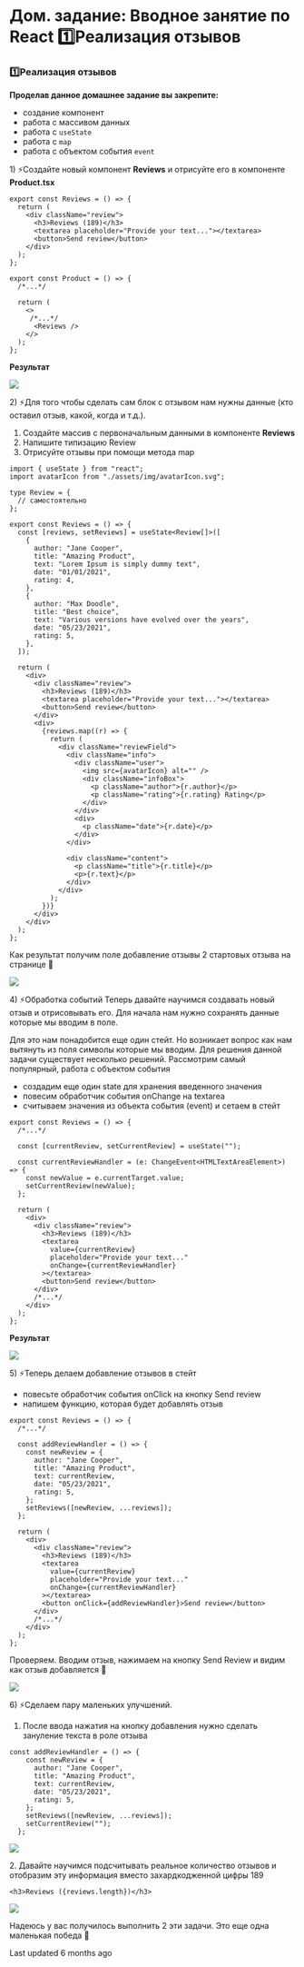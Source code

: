 # Дом. задание: Вводное занятие по React 1️⃣Реализация отзывов

### 1️⃣Реализация отзывов

**Проделав данное домашнее задание вы закрепите:**

* создание компонент
* работа с массивом данных
* работа с `useState`
* работа с `map`
* работа с объектом события `event`

1\) ⚡Создайте новый компонент **Reviews** и отрисуйте его в компоненте **Product.tsx**

```
export const Reviews = () => {
  return (
    <div className="review">
      <h3>Reviews (189)</h3>
      <textarea placeholder="Provide your text..."></textarea>
      <button>Send review</button>
    </div>
  );
};
```

```
export const Product = () => {
  /*...*/

  return (
    <>
     /*...*/
      <Reviews />
    </>
  );
};
```

**Результат**

![](.gitbook/assets/image)

2\) ⚡Для того чтобы сделать сам блок с отзывом нам нужны данные (кто оставил отзыв, какой, когда и т.д.).

1. Создайте массив с первоначальным данными в компоненте **Reviews**
2. Напишите типизацию Review
3. Отрисуйте отзывы при помощи метода map

```
import { useState } from "react";
import avatarIcon from "./assets/img/avatarIcon.svg";

type Review = {
  // самостоятельно
};

export const Reviews = () => {
  const [reviews, setReviews] = useState<Review[]>([
    {
      author: "Jane Cooper",
      title: "Amazing Product",
      text: "Lorem Ipsum is simply dummy text",
      date: "01/01/2021",
      rating: 4,
    },
    {
      author: "Max Doodle",
      title: "Best choice",
      text: "Various versions have evolved over the years",
      date: "05/23/2021",
      rating: 5,
    },
  ]);

  return (
    <div>
      <div className="review">
        <h3>Reviews (189)</h3>
        <textarea placeholder="Provide your text..."></textarea>
        <button>Send review</button>
      </div>
      <div>
        {reviews.map((r) => {
          return (
            <div className="reviewField">
              <div className="info">
                <div className="user">
                  <img src={avatarIcon} alt="" />
                  <div className="infoBox">
                    <p className="author">{r.author}</p>
                    <p className="rating">{r.rating} Rating</p>
                  </div>
                </div>
                <div>
                  <p className="date">{r.date}</p>
                </div>
              </div>

              <div className="content">
                <p className="title">{r.title}</p>
                <p>{r.text}</p>
              </div>
            </div>
          );
        })}
      </div>
    </div>
  );
};
```

Как результат получим поле добавление отзывы 2 стартовых отзыва на странице 💪

![](.gitbook/assets/image)

4\) ⚡Обработка событий Теперь давайте научимся создавать новый отзыв и отрисовывать его. Для начала нам нужно сохранять данные которые мы вводим в поле.

Для это нам понадобится еще один стейт. Но возникает вопрос как нам вытянуть из поля символы которые мы вводим. Для решения данной задачи существует несколько решений. Рассмотрим самый популярный, работа с объектом события

* создадим еще один state для хранения введенного значения
* повесим обработчик события onChange на textarea
* считываем значения из объекта события (event) и сетаем в стейт

```
export const Reviews = () => {
  /*...*/

  const [currentReview, setCurrentReview] = useState("");

  const currentReviewHandler = (e: ChangeEvent<HTMLTextAreaElement>) => {
    const newValue = e.currentTarget.value;
    setCurrentReview(newValue);
  };

  return (
    <div>
      <div className="review">
        <h3>Reviews (189)</h3>
        <textarea
          value={currentReview}
          placeholder="Provide your text..."
          onChange={currentReviewHandler}
        ></textarea>
        <button>Send review</button>
      </div>
      /*...*/
    </div>
  );
};
```

**Результат**

![](.gitbook/assets/image)

5\) ⚡Теперь делаем добавление отзывов в стейт

* повесьте обработчик события onClick на кнопку Send review
* напишем функцию, которая будет добавлять отзыв

```
export const Reviews = () => {
  /*...*/

  const addReviewHandler = () => {
    const newReview = {
      author: "Jane Cooper",
      title: "Amazing Product",
      text: currentReview,
      date: "05/23/2021",
      rating: 5,
    };
    setReviews([newReview, ...reviews]);
  };

  return (
    <div>
      <div className="review">
        <h3>Reviews (189)</h3>
        <textarea
          value={currentReview}
          placeholder="Provide your text..."
          onChange={currentReviewHandler}
        ></textarea>
        <button onClick={addReviewHandler}>Send review</button>
      </div>
      /*...*/
    </div>
  );
};
```

Проверяем. Вводим отзыв, нажимаем на кнопку Send Review и видим как отзыв добавляется 💪

![](.gitbook/assets/image)

6\) ⚡Сделаем пару маленьких улучшений.

1. После ввода нажатия на кнопку добавления нужно сделать зануление текста в роле отзыва

```
const addReviewHandler = () => {
    const newReview = {
      author: "Jane Cooper",
      title: "Amazing Product",
      text: currentReview,
      date: "05/23/2021",
      rating: 5,
    };
    setReviews([newReview, ...reviews]);
    setCurrentReview("");
  };
```

![](.gitbook/assets/image)

2\. Давайте научимся подсчитывать реальное количество отзывов и отобразим эту информация вместо захардкодженной цифры 189

```
<h3>Reviews ({reviews.length})</h3>
```

![](.gitbook/assets/image)

Надеюсь у вас получилось выполнить 2 эти задачи. Это еще одна маленькая победа 🚀

Last updated 6 months ago
